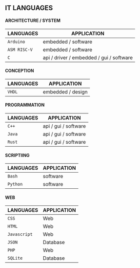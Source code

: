 ## IT LANGUAGES

#### ARCHITECTURE / SYSTEM

|LANGUAGES|APPLICATION|
|---------|-----------|
|`Arduino`|embedded / software|
|`ASM RISC-V`|embedded / software|
|`C`|api / driver / embedded / gui / software|

#### CONCEPTION

|LANGUAGES|APPLICATION|
|---------|-----------|
|`VHDL`|embedded / design|

#### PROGRAMMATION

|LANGUAGES|APPLICATION|
|---------|-----------|
|`C++`|api / gui / software|
|`Java`|api / gui / software|
|`Rust`|api / gui / software|

#### SCRIPTIING

|LANGUAGES|APPLICATION|
|---------|-----------|
|`Bash`|software|
|`Python`|software|

#### WEB

|LANGUAGES|APPLICATION|
|---------|-----------|
|`CSS`|Web|software / gui|
|`HTML`|Web|software / gui|
|`Javascript`|Web|software / gui|
|`JSON`|Database|software|
|`PHP`|Web|software|
|`SQLite`|Database|software|
